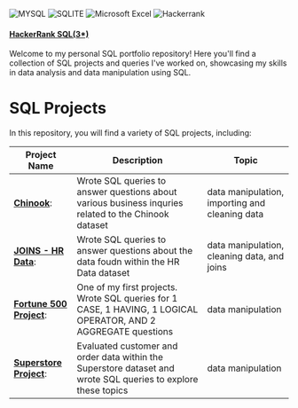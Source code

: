 ![MYSQL](https://img.shields.io/badge/MySQL-005C84?style=for-the-badge&logo=mysql&logoColor=white)
![SQLITE](https://img.shields.io/badge/SQLite-07405E?style=for-the-badge&logo=sqlite&logoColor=white)
![Microsoft Excel](https://img.shields.io/badge/Microsoft_Excel-217346?style=for-the-badge&logo=microsoft-excel&logoColor=white)
![Hackerrank](https://img.shields.io/badge/-Hackerrank-2EC866?style=for-the-badge&logo=HackerRank&logoColor=white)

#### [HackerRank SQL(3*)](https://www.hackerrank.com/profile/rich_sampson17)

Welcome to my personal SQL portfolio repository! Here you'll find a collection of SQL projects and queries I've worked on, showcasing my skills in data analysis and data manipulation using SQL.

# SQL Projects

 In this repository, you will find a variety of SQL projects, including:

Project Name  | Description   |  Topic
------------- | ------------- | ------------------
[**Chinook**](https://github.com/RSampson17/SQL/tree/main/Chinook):  | Wrote SQL queries to answer questions about various business inquries related to the Chinook dataset  | data manipulation, importing and cleaning data
[**JOINS - HR Data**](https://github.com/RSampson17/SQL/blob/main/JOINS%20-%20HR%20Data): | Wrote SQL queries to answer questions about the data foudn within the HR Data dataset | data manipulation, cleaning data, and joins
[**Fortune 500 Project**](https://github.com/RSampson17/SQL/tree/main/Fortune%20500):  |  One of my first projects. Wrote SQL queries for 1 CASE, 1 HAVING, 1 LOGICAL OPERATOR, AND 2 AGGREGATE questions  |  data manipulation
[**Superstore Project**](https://github.com/RSampson17/SQL/blob/main/Superstore%20Database):  |  Evaluated customer and order data within the Superstore dataset and wrote SQL queries to explore these topics  |  data manipulation
